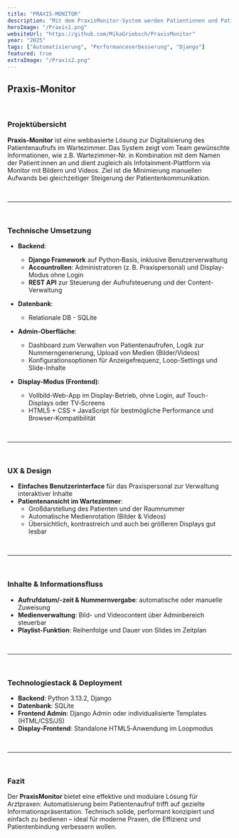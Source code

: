 ```yaml
---
title: "PRAXIS-MONITOR"
description: "Mit dem PraxisMonitor‑System werden Patientinnen und Patienten im Wartebereich digital aufgerufen, während auf Displays informative Bilder und Videos angezeigt werden."
heroImage: "/Praxis1.png"
websiteUrl: "https://github.com/MikaGriebsch/PraxisMonitor"
year: "2025"
tags: ["Automatisierung", "Performanceverbesserung", "Django"]
featured: true
extraImage: "/Praxis2.png"
---
```


## Praxis-Monitor

<br>

### Projektübersicht

**Praxis-Monitor** ist eine webbasierte Lösung zur Digitalisierung des Patientenaufrufs im Wartezimmer. Das System zeigt vom Team gewünschte Informationen, wie z.B. Wartezimmer-Nr. in Kombination mit dem Namen der Patient:innen an und dient zugleich als Infotainment-Plattform via Monitor mit Bildern und Videos. Ziel ist die Minimierung manuellen Aufwands bei gleichzeitiger Steigerung der Patientenkommunikation.

<br>

---  
<br>

### Technische Umsetzung

- **Backend**:
  - **Django Framework** auf Python‑Basis, inklusive Benutzerverwaltung
  - **Accountrollen**: Administratoren (z. B. Praxispersonal) und Display-Modus ohne Login  
  - **REST API** zur Steuerung der Aufrufsteuerung und der Content-Verwaltung

- **Datenbank**:
  - Relationale DB - SQLite

- **Admin-Oberfläche**:
  - Dashboard zum Verwalten von Patientenaufrufen, Logik zur Nummerngenerierung, Upload von Medien (Bilder/Videos)  
  - Konfigurationsoptionen für Anzeigefrequenz, Loop-Settings und Slide-Inhalte

- **Display-Modus (Frontend)**:
  - Vollbild-Web-App im Display-Betrieb, ohne Login, auf Touch-Displays oder TV‑Screens
  - HTML5 + CSS + JavaScript für bestmögliche Performance und Browser-Kompatibilität

<br>

---  
<br>

### UX & Design

- **Einfaches Benutzerinterface** für das Praxispersonal zur Verwaltung interaktiver Inhalte  
- **Patientenansicht im Wartezimmer**:
  - Großdarstellung des Patienten und der Raumnummer
  - Automatische Medienrotation (Bilder & Videos)
  - Übersichtlich, kontrastreich und auch bei größeren Displays gut lesbar

<br>

---  
<br>

### Inhalte & Informationsfluss

- **Aufrufdatum/-zeit & Nummernvergabe**: automatische oder manuelle Zuweisung  
- **Medienverwaltung**: Bild- und Videocontent über Adminbereich steuerbar  
- **Playlist-Funktion**: Reihenfolge und Dauer von Slides im Zeitplan  

<br>

---  
<br>

### Technologiestack & Deployment

- **Backend**: Python 3.13.2, Django
- **Datenbank**: SQLite
- **Frontend Admin**: Django Admin oder individualisierte Templates (HTML/CSS/JS)  
- **Display-Frontend**: Standalone HTML5‑Anwendung im Loopmodus 

<br>

---  
<br>

### Fazit

Der **PraxisMonitor** bietet eine effektive und modulare Lösung für Arztpraxen: Automatisierung beim Patientenaufruf trifft auf gezielte Informationspräsentation. Technisch solide, performant konzipiert und einfach zu bedienen – ideal für moderne Praxen, die Effizienz und Patientenbindung verbessern wollen.
